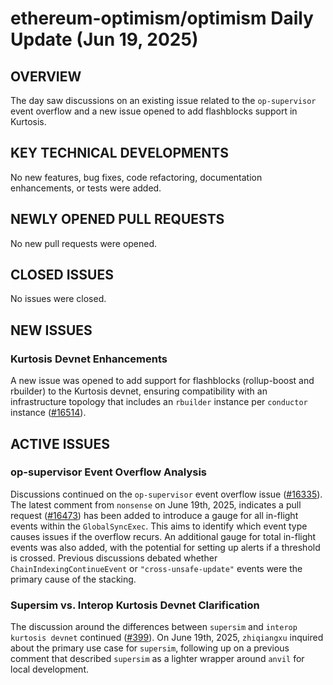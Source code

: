 # ethereum-optimism/optimism Daily Update (Jun 19, 2025)
## OVERVIEW 
The day saw discussions on an existing issue related to the `op-supervisor` event overflow and a new issue opened to add flashblocks support in Kurtosis.

## KEY TECHNICAL DEVELOPMENTS
No new features, bug fixes, code refactoring, documentation enhancements, or tests were added.

## NEWLY OPENED PULL REQUESTS
No new pull requests were opened.

## CLOSED ISSUES
No issues were closed.

## NEW ISSUES
### Kurtosis Devnet Enhancements
A new issue was opened to add support for flashblocks (rollup-boost and rbuilder) to the Kurtosis devnet, ensuring compatibility with an infrastructure topology that includes an `rbuilder` instance per `conductor` instance ([#16514](https://github.com/ethereum-optimism/optimism/issues/16514)).

## ACTIVE ISSUES
### op-supervisor Event Overflow Analysis
Discussions continued on the `op-supervisor` event overflow issue ([#16335](https://github.com/ethereum-optimism/optimism/issues/16335)). The latest comment from `nonsense` on June 19th, 2025, indicates a pull request ([#16473](https://github.com/ethereum-optimism/optimism/pull/16473)) has been added to introduce a gauge for all in-flight events within the `GlobalSyncExec`. This aims to identify which event type causes issues if the overflow recurs. An additional gauge for total in-flight events was also added, with the potential for setting up alerts if a threshold is crossed. Previous discussions debated whether `ChainIndexingContinueEvent` or `"cross-unsafe-update"` events were the primary cause of the stacking.

### Supersim vs. Interop Kurtosis Devnet Clarification
The discussion around the differences between `supersim` and `interop kurtosis devnet` continued ([#399](https://github.com/ethereum-optimism/optimism/issues/399)). On June 19th, 2025, `zhiqiangxu` inquired about the primary use case for `supersim`, following up on a previous comment that described `supersim` as a lighter wrapper around `anvil` for local development.